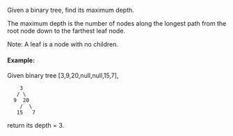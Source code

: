 Given a binary tree, find its maximum depth.

The maximum depth is the number of nodes along the longest path from the root node down to the farthest leaf node.

Note: A leaf is a node with no children.

#### Example:
Given binary tree [3,9,20,null,null,15,7],
```
    3
   / \
  9  20
    /  \
   15   7
```
return its depth = 3.